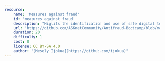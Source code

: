 ```yaml
---
resource:
    name: 'Measures against fraud'
    id: 'measures_against_fraud'
    description: "Higlits the identification and use of safe digital tools in naviagation of online and offline spaces"
    url: 'https://github.com/ASKnetCommunity/Antifraud-Bootcamp/blob/main/measures_against_fraud.md'
    duration: 20  
    difficulty: 1 
    cost: 0     
    license: CC BY-SA 4.0
    author: "[Mesely Ijokua](https://github.com/ijokua)"
---
```

